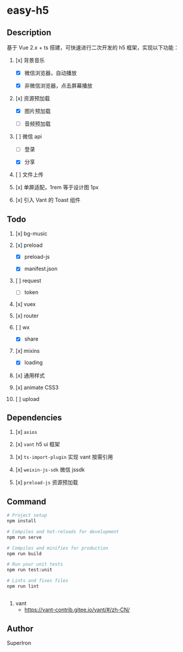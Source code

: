 # easy-h5

## Description

基于 Vue 2.x + ts 搭建，可快速进行二次开发的 h5 框架，实现以下功能：

1. [x] 背景音乐

    - [x] 微信浏览器，自动播放

    - [x] 非微信浏览器，点击屏幕播放

2. [x] 资源预加载

    - [x] 图片预加载

    - [ ] 音频预加载

3. [ ] 微信 api

    - [ ] 登录

    - [x] 分享

4. [ ] 文件上传

5. [x] 单屏适配，1rem 等于设计图 1px

6. [x] 引入 Vant 的 Toast 组件

## Todo

1. [x] bg-music

2. [x] preload

    - [x] preload-js

    - [x] manifest.json

3. [ ] request

    - [ ] token

4. [x] vuex

5. [x] router

6. [ ] wx

    - [x] share

7. [x] mixins

    - [x] loading

8. [x] 通用样式

9. [x] animate CSS3

10. [ ] upload

## Dependencies

1. [x] `axios`

2. [x] `vant` h5 ui 框架

3. [x] `ts-import-plugin` 实现 vant 按需引用

4. [x] `weixin-js-sdk` 微信 jssdk

5. [x] `preload-js` 资源预加载

## Command

```bash
# Project setup
npm install

# Compiles and hot-reloads for development
npm run serve

# Compiles and minifies for production
npm run build

# Run your unit tests
npm run test:unit

# Lints and fixes files
npm run lint
```

##

1. vant
    - https://vant-contrib.gitee.io/vant/#/zh-CN/

## Author

SuperIron
